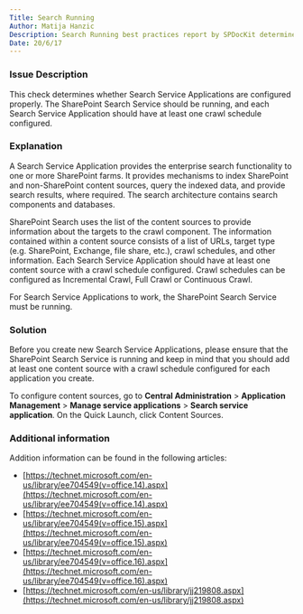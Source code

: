 ```yaml
---
Title: Search Running
Author: Matija Hanzic
Description: Search Running best practices report by SPDocKit determines whether Search Service Applications are configured properly.
Date: 20/6/17
---
```

### Issue Description

This check determines whether Search Service Applications are configured properly. The SharePoint Search Service should be running, and each Search Service Application should have at least one crawl schedule configured.

### Explanation

A Search Service Application provides the enterprise search functionality to one or more SharePoint farms. It provides mechanisms to index SharePoint and non-SharePoint content sources, query the indexed data, and provide search results, where required. The search architecture contains search components and databases.

SharePoint Search uses the list of the content sources to provide information about the targets to the crawl component. The information contained within a content source consists of a list of URLs, target type (e.g. SharePoint, Exchange, file share, etc.), crawl schedules, and other information. Each Search Service Application should have at least one content source with a crawl schedule configured. Crawl schedules can be configured as Incremental Crawl, Full Crawl or Continuous Crawl.

For Search Service Applications to work, the SharePoint Search Service must be running.

### Solution

Before you create new Search Service Applications, please ensure that the SharePoint Search Service is running and keep in mind that you should add at least one content source with a crawl schedule configured for each application you create.

To configure content sources, go to __Central Administration__ > __Application Management__ > __Manage service applications__ > __Search service application__. On the Quick Launch, click Content Sources.

### Additional information

Addition information can be found in the following articles:

* [https://technet.microsoft.com/en-us/library/ee704549(v=office.14).aspx](https://technet.microsoft.com/en-us/library/ee704549(v=office.14).aspx)
* [https://technet.microsoft.com/en-us/library/ee704549(v=office.15).aspx](https://technet.microsoft.com/en-us/library/ee704549(v=office.15).aspx)
* [https://technet.microsoft.com/en-us/library/ee704549(v=office.16).aspx](https://technet.microsoft.com/en-us/library/ee704549(v=office.16).aspx)
* [https://technet.microsoft.com/en-us/library/jj219808.aspx](https://technet.microsoft.com/en-us/library/jj219808.aspx)
